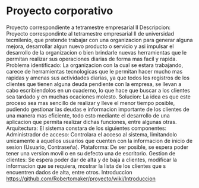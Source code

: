 # Proyecto corporativo
Proyecto correspondiente a tetramestre empresarial ll
Descripcion:
Proyecto correspondinte al tetramestre empresarial ll de universidad tecmilenio, que pretende trabajar con una organizacion para generar alguna mejora, desarrollar algun nuevo
producto o servicio y asi impulsar el desarrollo de la organizacion o bien brindarle nuevas herramientas que le permitan realizar sus operaciones diarias de forma mas facil y 
rapida.
Problema identificado:
La organizacion con la cual se estara trabajando, carece de herramientas tecnologicas que le permitan hacer mucho mas rapidas y amenas sus actividades diarias, ya que todos los
registros de los clientes que tienen alguna deuda pendiente con la empresa, se llevan a cabo escribiendolos en un cuaderno, lo que hace que buscar a los clientes sea tardado y 
en muchas ocaciones molesto.
Solucion:
La idea es que este proceso sea mas sencillo de realizar y lleve el menor tiempo posible, pudiendo gestionar las deudas e informacion importante de los clientes de una manera 
mas eficiente, todo esto mediante el desarrollo de una aplicacion que permita realizar dichas funciones, entre algunas otras.
Arquitectura:
El sistema constara de los siguientes componentes:
Administrador de acceso: Controlara el acceso al sistema, limitandolo unicamente a aquellos usuarios que cuenten con la informacion de inicio de sesion (Usuario, Contraseña).
Plataforma: De ser posible, se espera poder tener una version movil o en su defecto una de escritorio.
Gestion de clientes: Se espera poder dar de alta y de baja a clientes, modificar la informacion que se requiera, mostrar la lista de los clientes que s encuentren dados de
alta, entre otros.
Introduccion https://github.com/Robertomaker/proyecto/wiki/Introduccion

